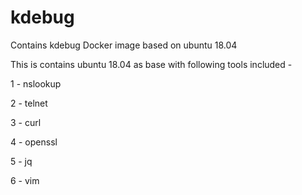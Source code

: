 # kdebug
Contains kdebug Docker image based on ubuntu 18.04

This is contains ubuntu 18.04 as base with following tools included - 

1 - nslookup

2 - telnet

3 - curl

4 - openssl

5 - jq

6 - vim
